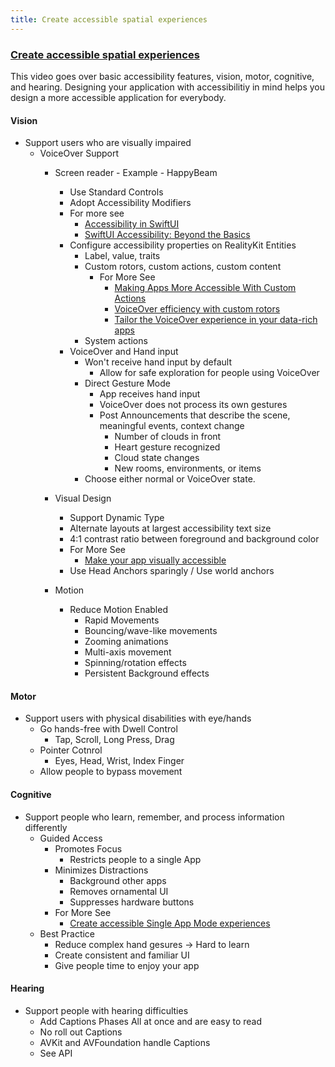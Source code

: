 ```yaml
---
title: Create accessible spatial experiences
---
```


### [Create accessible spatial experiences](https://developer.apple.com/videos/play/wwdc2023/10034/)

This video goes over basic accessibility features, vision, motor, cognitive, and hearing. Designing your application with accessibilitiy in mind helps you design a more accessible application for everybody. 

#### Vision
- Support users who are visually impaired
    - VoiceOver Support
        - Screen reader - Example - HappyBeam 
            - Use Standard Controls
            - Adopt Accessibility Modifiers
            - For more see
                - [Accessibility in SwiftUI](https://developer.apple.com/videos/play/wwdc2019/238)
                - [SwiftUI Accessibility: Beyond the Basics](https://developer.apple.com/videos/play/wwdc2021/10119)
            - Configure accessibility properties on RealityKit Entities
                - Label, value, traits
                - Custom rotors, custom actions, custom content
                    - For More See
                        - [Making Apps More Accessible With Custom Actions](https://developer.apple.com/videos/play/wwdc2019/250)
                        - [VoiceOver efficiency with custom rotors](https://developer.apple.com/videos/play/wwdc2020/10116)
                        - [Tailor the VoiceOver experience in your data-rich apps](https://developer.apple.com/videos/play/wwdc2021/10121)
                - System actions 
            - VoiceOver and Hand input
                - Won't receive hand input by default
                    - Allow for safe exploration for people using VoiceOver
                - Direct Gesture Mode
                    - App receives hand input
                    - VoiceOver does not process its own gestures
                    - Post Announcements that describe the scene, meaningful events, context change
                        - Number of clouds in front
                        - Heart gesture recognized
                        - Cloud state changes
                        - New rooms, environments, or items
                - Choose either normal or VoiceOver state.
                
        - Visual Design 
            - Support Dynamic Type
            - Alternate layouts at largest accessibility text size
            - 4:1 contrast ratio between foreground and background color
            - For More See
                - [Make your app visually accessible](https://developer.apple.com/videos/play/wwdc2020/10020)
            - Use Head Anchors sparingly / Use world anchors
        - Motion
            - Reduce Motion Enabled
                - Rapid Movements
                - Bouncing/wave-like movements
                - Zooming animations
                - Multi-axis movement
                - Spinning/rotation effects
                - Persistent Background effects

#### Motor
- Support users with physical disabilities with eye/hands
    - Go hands-free with Dwell Control
        - Tap, Scroll, Long Press, Drag
    - Pointer Cotnrol
        - Eyes, Head, Wrist, Index Finger
    - Allow people to bypass movement


#### Cognitive
- Support people who learn, remember, and process information differently
    - Guided Access
        - Promotes Focus
            - Restricts people to a single App
        - Minimizes Distractions
            - Background other apps
            - Removes ornamental UI
            - Suppresses hardware buttons
        - For More See
            - [Create accessible Single App Mode experiences](https://developer.apple.com/videos/play/wwdc2022/10152)
    - Best Practice
        - Reduce complex hand gesures -> Hard to learn
        - Create consistent and familiar UI
        - Give people time to enjoy your app

#### Hearing
- Support people with hearing difficulties
    - Add Captions Phases All at once and are easy to read 
    - No roll out Captions
    - AVKit and AVFoundation handle Captions
    - See API
